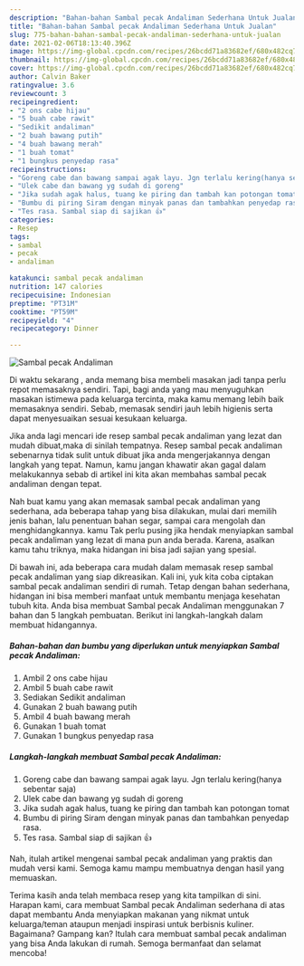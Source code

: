 ```yaml
---
description: "Bahan-bahan Sambal pecak Andaliman Sederhana Untuk Jualan"
title: "Bahan-bahan Sambal pecak Andaliman Sederhana Untuk Jualan"
slug: 775-bahan-bahan-sambal-pecak-andaliman-sederhana-untuk-jualan
date: 2021-02-06T18:13:40.396Z
image: https://img-global.cpcdn.com/recipes/26bcdd71a83682ef/680x482cq70/sambal-pecak-andaliman-foto-resep-utama.jpg
thumbnail: https://img-global.cpcdn.com/recipes/26bcdd71a83682ef/680x482cq70/sambal-pecak-andaliman-foto-resep-utama.jpg
cover: https://img-global.cpcdn.com/recipes/26bcdd71a83682ef/680x482cq70/sambal-pecak-andaliman-foto-resep-utama.jpg
author: Calvin Baker
ratingvalue: 3.6
reviewcount: 3
recipeingredient:
- "2 ons cabe hijau"
- "5 buah cabe rawit"
- "Sedikit andaliman"
- "2 buah bawang putih"
- "4 buah bawang merah"
- "1 buah tomat"
- "1 bungkus penyedap rasa"
recipeinstructions:
- "Goreng cabe dan bawang sampai agak layu. Jgn terlalu kering(hanya sebentar saja)"
- "Ulek cabe dan bawang yg sudah di goreng"
- "Jika sudah agak halus, tuang ke piring dan tambah kan potongan tomat"
- "Bumbu di piring Siram dengan minyak panas dan tambahkan penyedap rasa."
- "Tes rasa. Sambal siap di sajikan 👍"
categories:
- Resep
tags:
- sambal
- pecak
- andaliman

katakunci: sambal pecak andaliman 
nutrition: 147 calories
recipecuisine: Indonesian
preptime: "PT31M"
cooktime: "PT59M"
recipeyield: "4"
recipecategory: Dinner

---
```



![Sambal pecak Andaliman](https://img-global.cpcdn.com/recipes/26bcdd71a83682ef/680x482cq70/sambal-pecak-andaliman-foto-resep-utama.jpg)

Di waktu  sekarang , anda memang bisa membeli masakan jadi tanpa perlu repot memasaknya sendiri. Tapi, bagi anda yang mau menyuguhkan masakan istimewa pada keluarga tercinta, maka kamu memang lebih baik memasaknya sendiri. Sebab, memasak sendiri jauh lebih higienis serta dapat menyesuaikan sesuai kesukaan keluarga.

Jika anda lagi mencari ide resep sambal pecak andaliman yang lezat dan mudah dibuat,maka di sinilah tempatnya. Resep sambal pecak andaliman  sebenarnya tidak sulit untuk dibuat jika anda mengerjakannya dengan langkah yang tepat. Namun, kamu jangan khawatir akan gagal dalam melakukannya 
sebab di artikel ini kita akan membahas sambal pecak andaliman dengan tepat.  



Nah buat kamu yang akan memasak sambal pecak andaliman yang sederhana, ada beberapa tahap yang bisa dilakukan, mulai dari memilih jenis bahan, lalu penentuan bahan segar, sampai cara mengolah dan menghidangkannya. kamu Tak perlu pusing jika hendak menyiapkan sambal pecak andaliman yang lezat di mana pun anda berada. Karena, asalkan kamu  tahu triknya, maka hidangan ini bisa jadi sajian yang spesial.

Di bawah ini, ada beberapa cara mudah dalam memasak resep sambal pecak andaliman yang siap dikreasikan. Kali ini, yuk kita coba ciptakan sambal pecak andaliman sendiri di rumah. Tetap dengan bahan sederhana, hidangan ini bisa memberi manfaat untuk membantu menjaga kesehatan tubuh kita. Anda bisa membuat Sambal pecak Andaliman menggunakan 7 bahan dan 5 langkah pembuatan. Berikut ini langkah-langkah dalam membuat hidangannya.

<!--inarticleads1-->

##### Bahan-bahan dan bumbu yang diperlukan untuk menyiapkan Sambal pecak Andaliman:

1. Ambil 2 ons cabe hijau
1. Ambil 5 buah cabe rawit
1. Sediakan Sedikit andaliman
1. Gunakan 2 buah bawang putih
1. Ambil 4 buah bawang merah
1. Gunakan 1 buah tomat
1. Gunakan 1 bungkus penyedap rasa




<!--inarticleads2-->

##### Langkah-langkah membuat Sambal pecak Andaliman:

1. Goreng cabe dan bawang sampai agak layu. Jgn terlalu kering(hanya sebentar saja)
1. Ulek cabe dan bawang yg sudah di goreng
1. Jika sudah agak halus, tuang ke piring dan tambah kan potongan tomat
1. Bumbu di piring Siram dengan minyak panas dan tambahkan penyedap rasa.
1. Tes rasa. Sambal siap di sajikan 👍




Nah, itulah artikel mengenai  sambal pecak andaliman  yang praktis dan mudah versi kami. Semoga kamu mampu membuatnya dengan hasil yang memuaskan. 

Terima kasih anda telah membaca resep yang kita tampilkan di sini. Harapan kami, cara membuat  Sambal pecak Andaliman sederhana di atas dapat membantu Anda menyiapkan makanan yang nikmat untuk keluarga/teman ataupun menjadi inspirasi untuk berbisnis kuliner. Bagaimana? Gampang kan? Itulah cara membuat sambal pecak andaliman yang bisa Anda lakukan di rumah. Semoga bermanfaat dan selamat mencoba!

